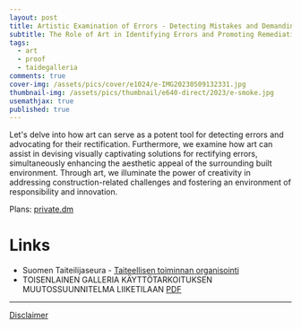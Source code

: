 ```yaml
---
layout: post
title: Artistic Examination of Errors - Detecting Mistakes and Demanding Remediation
subtitle: The Role of Art in Identifying Errors and Promoting Remediation
tags:
  - art
  - proof
  - taidegalleria
comments: true
cover-img: /assets/pics/cover/e1024/e-IMG20230509132331.jpg
thumbnail-img: /assets/pics/thumbnail/e640-direct/2023/e-smoke.jpg
usemathjax: true
published: true
---
```


Let's delve into how art can serve as a potent tool for detecting errors and advocating for their rectification. Furthermore, we examine how art can assist in devising visually captivating solutions for rectifying errors, simultaneously enhancing the aesthetic appeal of the surrounding built environment. Through art, we illuminate the power of creativity in addressing construction-related challenges and fostering an environment of responsibility and innovation.

Plans: [private.dm](https://docs.google.com/document/d/11QDgrZXnxAqjNhxyRreWnYKccyJrAIO0YAkfdfurJTU/edit?usp=sharing)


# Links

- Suomen Taiteilijaseura - [Taiteellisen toiminnan organisointi](https://www.artists.fi/fi/taiteellisen-toiminnan-organisointi)
- TOISENLAINEN GALLERIA KÄYTTÖTARKOITUKSEN MUUTOSSUUNNITELMA LIIKETILAAN [PDF](https://www.theseus.fi/bitstream/handle/10024/91704/V%C3%A4yrynen_Tanja.pdf?sequence=2&isAllowed=y)


---

[Disclaimer](https://talonendm.github.io/disclaimer)

